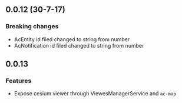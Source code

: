 ## 0.0.12 (30-7-17)
### Breaking changes
* AcEntity id filed changed to string from number
* AcNotification id filed changed to string from number

## 0.0.13
### Features 
* Expose cesium viewer through ViewesManagerService and `ac-map`